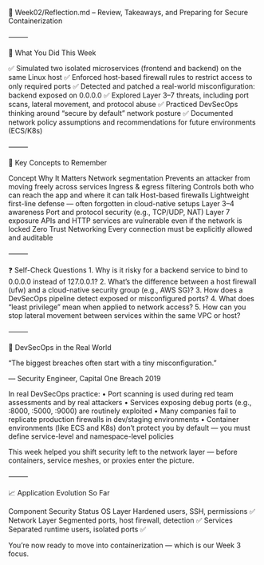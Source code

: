 📁 Week02/Reflection.md – Review, Takeaways, and Preparing for Secure Containerization

⸻

🔁 What You Did This Week

✅ Simulated two isolated microservices (frontend and backend) on the same Linux host
✅ Enforced host-based firewall rules to restrict access to only required ports
✅ Detected and patched a real-world misconfiguration: backend exposed on 0.0.0.0
✅ Explored Layer 3–7 threats, including port scans, lateral movement, and protocol abuse
✅ Practiced DevSecOps thinking around “secure by default” network posture
✅ Documented network policy assumptions and recommendations for future environments (ECS/K8s)

⸻

🧠 Key Concepts to Remember

Concept	Why It Matters
Network segmentation	Prevents an attacker from moving freely across services
Ingress & egress filtering	Controls both who can reach the app and where it can talk
Host-based firewalls	Lightweight first-line defense — often forgotten in cloud-native setups
Layer 3–4 awareness	Port and protocol security (e.g., TCP/UDP, NAT)
Layer 7 exposure	APIs and HTTP services are vulnerable even if the network is locked
Zero Trust Networking	Every connection must be explicitly allowed and auditable


⸻

❓ Self-Check Questions
	1.	Why is it risky for a backend service to bind to 0.0.0.0 instead of 127.0.0.1?
	2.	What’s the difference between a host firewall (ufw) and a cloud-native security group (e.g., AWS SG)?
	3.	How does a DevSecOps pipeline detect exposed or misconfigured ports?
	4.	What does “least privilege” mean when applied to network access?
	5.	How can you stop lateral movement between services within the same VPC or host?

⸻

🧩 DevSecOps in the Real World

“The biggest breaches often start with a tiny misconfiguration.”

— Security Engineer, Capital One Breach 2019

In real DevSecOps practice:
	•	Port scanning is used during red team assessments and by real attackers
	•	Services exposing debug ports (e.g., :8000, :5000, :9000) are routinely exploited
	•	Many companies fail to replicate production firewalls in dev/staging environments
	•	Container environments (like ECS and K8s) don’t protect you by default — you must define service-level and namespace-level policies

This week helped you shift security left to the network layer — before containers, service meshes, or proxies enter the picture.

⸻

📈 Application Evolution So Far

Component	Security Status
OS Layer	Hardened users, SSH, permissions ✅
Network Layer	Segmented ports, host firewall, detection ✅
Services	Separated runtime users, isolated ports ✅

You’re now ready to move into containerization — which is our Week 3 focus.